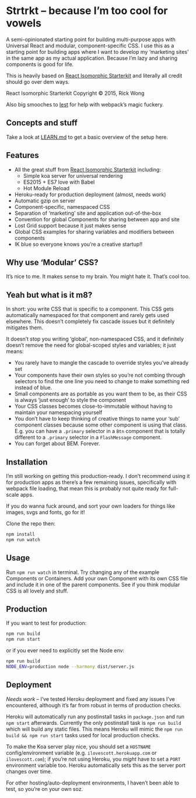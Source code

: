 # Strtrkt – because I’m too cool for vowels
A semi-opinionated starting point for building multi-purpose apps with Universal React and modular, component-specific CSS. I use this as a starting point for building apps where I want to develop my ‘marketing sites’ in the same app as my actual application. Because I’m lazy and sharing components is good for life.

This is heavily based on [React Isomorphic Starterkit](https://github.com/RickWong/react-isomorphic-starterkit) and literally all credit should go over dem ways.

React Isomorphic Starterkit Copyright © 2015, Rick Wong

Also big smooches to [Iest](https://github.com/iest) for help with webpack’s magic fuckery.

## Concepts and stuff
Take a look at [LEARN.md](https://github.com/scott-riley/strtrkt/blob/master/LEARN.md) to get a basic overview of the setup here.

## Features

- All the great stuff from [React Isomorphic Starterkit](https://github.com/RickWong/react-isomorphic-starterkit) including:
  - Simple koa server for universal rendering
  - ES2015 + ES7 love with Babel
  - Hot Module Reload
- Heroku-ready for production deployment (almost, needs work)
- Automatic gzip on server
- Component-specific, namespaced CSS
- Separation of ‘marketing’ site and application out-of-the-box
- Convention for global Components for sharing between app and site
- Lost Grid support because it just makes sense
- Global CSS examples for sharing variables and modifiers between components
- IK blue so everyone knows you’re a creative startup!!

## Why use ‘Modular’ CSS?
It’s nice to me. It makes sense to my brain. You might hate it. That’s cool too.

## Yeah but what is it m8?
In short: you write CSS that is specific to a component. This CSS gets automatically namespaced for that component and rarely gets used elsewhere. This doesn’t completely fix cascade issues but it definitely mitigates them.

It doesn’t stop you writing ‘global’, non-namespaced CSS, and it definitely doesn’t remove the need for global-scoped styles and variables; it just means:

- You rarely have to mangle the cascade to override styles you’ve already set
- Your components have their own styles so you’re not combing through selectors to find the one line you need to change to make something red instead of blue.
- Small components are as portable as you want them to be, as their CSS is always ‘just enough’ to style the component
- Your CSS classes becomes close-to-immutable without having to maintain your namespacing yourself
- You don’t have to keep thinking of creative things to name your ‘sub’ component classes because some other component is using that class. E.g. you can have a `.primary` selector in a `Btn` component that is totally different to a `.primary` selector in a `FlashMessage` component.
- You can forget about BEM. Forever.

## Installation

I’m still working on getting this production-ready. I don’t recommend using it for production apps as there’s a few remaining issues, specifically with webpack file loading, that mean this is probably not quite ready for full-scale apps.

If you do wanna fuck around, and sort your own loaders for things like images, svgs and fonts, go for it!

Clone the repo then:

```bash
npm install
npm run watch
```

## Usage

Run `npm run watch` in terminal. Try changing any of the example Components or Containers. Add your own Component with its own CSS file and include it in one of the parent components. See if you think modular CSS is all lovely and stuff.

## Production

If you want to test for production:

```bash
npm run build
npm run start
```

or if you ever need to explicitly set the Node env:

```bash
npm run build
NODE_ENV=production node --harmony dist/server.js
```

## Deployment

*Needs work* – I’ve tested Heroku deployment and fixed any issues I’ve encountered, although it’s far from robust in terms of production checks.

Heroku will automatically run any postinstall tasks in `package.json` and run `npm start` afterwards. Currently the only postinstall task is `npm run build` which will build any static files. This means Heroku will mimic the `npm run build && npm run start` tasks used for local production checks.

To make the Koa server play nice, you should set a `HOSTNAME` config/environment variable (e.g. `ilovescott.herokuapp.com` or `ilovescott.com`); if you’re not using Heroku, you _might_ have to set a `PORT` environment variable too. Heroku automatically sets this as the server port changes over time.

For other hosting/auto-deployment environments, I haven’t been able to test, so you’re on your own soz.
